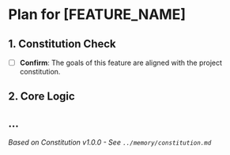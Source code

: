 
# Plan for [FEATURE_NAME]

## 1. Constitution Check

- [ ] **Confirm**: The goals of this feature are aligned with the project constitution.

## 2. Core Logic

...
---
*Based on Constitution v1.0.0 - See `../memory/constitution.md`*
